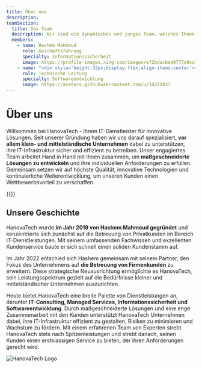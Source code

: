 ```yaml
---
title: Über uns
description: 
teamSection:
  title: Das Team 
  description: Wir sind ein dynamisches und junges Team, welches Ihnen bei der Digitalisierung Ihres Unternehmens mit tatendrang zur Seite steht.
  members:
    - name: Hashem Mahmoud
      role: Geschäftsführung
      specialty: Informationssicherheit
      image: https://profile-images.xing.com/images/ef2bdacbea9777e9ca72e6768dae5d3c-4/hashem-mahmoud.256x256.jpg
    - name: "<div style='height:32px;display:flex;align-items:center'><img src='/images/henry.png' alt='Mitarbeiter' style='height: 18px; border-radius: 0' /></div>"
      role: Technische Leitung
      specialty: Softwareentwicklung
      image: https://avatars.githubusercontent.com/u/14221837
---
```


# Über uns

Willkommen bei HanovaTech - Ihrem IT-Dienstleister für innovative Lösungen. Seit unserer Gründung haben wir uns darauf spezialisiert, **vor allem klein- und mittelständische Unternehmen** dabei zu unterstützen, ihre IT-Infrastruktur sicher und effizient zu betreiben. Unser engagiertes Team arbeitet Hand in Hand mit Ihnen zusammen, um **maßgeschneiderte Lösungen zu entwickeln** und ihre individuellen Anforderungen zu erfüllen. Gemeinsam setzen wir auf höchste Qualität, innovative Technologien und kontinuierliche Weiterentwicklung, um unseren Kunden einen Wettbewerbsvorteil zu verschaffen.

{{<team>}}

## Unsere Geschichte
HanovaTech wurde **im Jahr 2019 von Hashem Mahmoud gegründet** und konzentrierte sich zunächst auf die Betreuung von Privatkunden im Bereich IT-Dienstleistungen. Mit seinem umfassenden Fachwissen und exzellenten Kundenservice baute er sich schnell einen soliden Kundenstamm auf.

Im Jahr 2022 entschied sich Hashem gemeinsam mit seinem Partner, den Fokus des Unternehmens auf **die Betreuung von Firmenkunden** zu erweitern. Diese strategische Neuausrichtung ermöglichte es HanovaTech, sein Leistungsspektrum gezielt auf die Bedürfnisse kleiner und mittelständischer Unternehmen auszurichten.

Heute bietet HanovaTech eine breite Palette von Dienstleistungen an, darunter **IT-Consulting, Managed Services, Informationssicherheit und Softwareentwicklung**. Durch maßgeschneiderte Lösungen und eine enge Zusammenarbeit mit den Kunden unterstützt HanovaTech Unternehmen dabei, ihre IT-Infrastruktur effizient zu gestalten, Risiken zu minimieren und Wachstum zu fördern. Mit einem erfahrenen Team von Experten strebt HanovaTech stets nach Spitzenleistungen und strebt danach, seinen Kunden einen erstklassigen Service zu bieten, der ihren Anforderungen gerecht wird.

![HanovaTech Logo](/images/hanovatech_logo.jpeg)